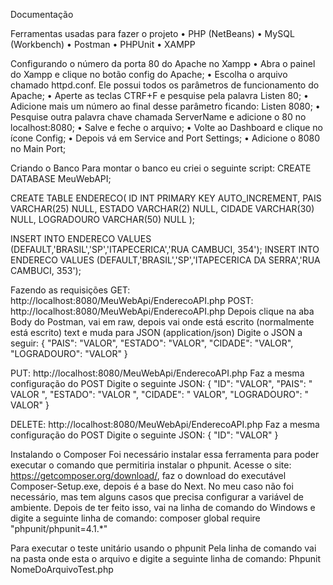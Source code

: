 Documentação

Ferramentas usadas para fazer o projeto
•	PHP (NetBeans)
•	MySQL (Workbench)
•	Postman
•	PHPUnit
•	XAMPP

Configurando o número da porta 80 do Apache no Xampp
•	Abra o painel do Xampp e clique no botão config do Apache;
•	Escolha o arquivo chamado httpd.conf. Ele possui todos os parâmetros de funcionamento do Apache;
•	Aperte as teclas CTRF+F e pesquise pela palavra Listen 80;
•	Adicione mais um número ao final desse parâmetro ficando: Listen 8080;
•	Pesquise outra palavra chave chamada ServerName e adicione o 80 no localhost:8080;
•	Salve e feche o arquivo;
•	Volte ao Dashboard e clique no ícone Config;
•	Depois vá em Service and Port Settings;
•	Adicione o 8080 no Main Port;


Criando o Banco
Para montar o banco eu criei o seguinte script:
CREATE DATABASE MeuWebAPI;

CREATE TABLE ENDERECO(
	ID INT PRIMARY KEY AUTO_INCREMENT,
	PAIS VARCHAR(25) NULL,
ESTADO VARCHAR(2) NULL,
	CIDADE VARCHAR(30) NULL,
    	LOGRADOURO VARCHAR(50) NULL
);


INSERT INTO ENDERECO VALUES (DEFAULT,'BRASIL','SP','ITAPECERICA','RUA CAMBUCI, 354');
INSERT INTO ENDERECO VALUES (DEFAULT,'BRASIL','SP','ITAPECERICA DA SERRA','RUA CAMBUCI, 353');


Fazendo as requisições 
GET: http://localhost:8080/MeuWebApi/EnderecoAPI.php
POST: http://localhost:8080/MeuWebApi/EnderecoAPI.php
Depois clique na aba Body do Postman, vai em raw, depois vai onde está escrito (normalmente está escrito) text e muda para JSON (application/json)
Digite o JSON a seguir:
{
	"PAIS": "VALOR",
	"ESTADO": "VALOR",
	"CIDADE": "VALOR",
	"LOGRADOURO": "VALOR"
}

PUT: http://localhost:8080/MeuWebApi/EnderecoAPI.php
Faz a mesma configuração do POST
Digite o seguinte JSON:
{
	"ID": "VALOR",
	"PAIS": " VALOR ",
	"ESTADO": "VALOR ",
	"CIDADE": " VALOR",
	"LOGRADOURO": " VALOR"
}



DELETE: http://localhost:8080/MeuWebApi/EnderecoAPI.php
Faz a mesma configuração do POST
Digite o seguinte JSON:
{
	"ID": "VALOR"
}

Instalando o Composer
Foi necessário instalar essa ferramenta para poder executar o comando que permitiria instalar o phpunit.
Acesse o site: https://getcomposer.org/download/, faz o download do executável Composer-Setup.exe, depois é a base do Next. No meu caso não foi necessário, mas tem alguns casos que precisa configurar a variável de ambiente.
Depois de ter feito isso, vai na linha de comando do Windows e digite a seguinte linha de comando:
composer global require "phpunit/phpunit=4.1.*"

Para executar o teste unitário usando o phpunit
Pela linha de comando vai na pasta onde esta o arquivo e digite a seguinte linha de comando:
Phpunit NomeDoArquivoTest.php

